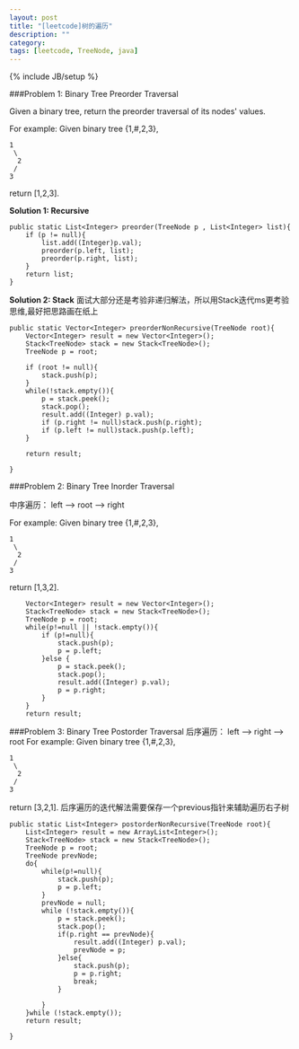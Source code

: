 ```yaml
---
layout: post
title: "[leetcode]树的遍历"
description: ""
category: 
tags: [leetcode, TreeNode, java]
---
```

{% include JB/setup %}

###Problem 1: Binary Tree Preorder Traversal 


Given a binary tree, return the preorder traversal of its nodes' values.

For example:
Given binary tree {1,#,2,3},

    1
     \
      2
     /
    3
   
return [1,2,3].

**Solution 1: Recursive**

    public static List<Integer> preorder(TreeNode p , List<Integer> list){
        if (p != null){
            list.add((Integer)p.val);
            preorder(p.left, list);
            preorder(p.right, list);
        }
        return list;
    }
    
**Solution 2: Stack**
面试大部分还是考验非递归解法，所以用Stack迭代ms更考验思维,最好把思路画在纸上

    public static Vector<Integer> preorderNonRecursive(TreeNode root){
        Vector<Integer> result = new Vector<Integer>();
        Stack<TreeNode> stack = new Stack<TreeNode>();
        TreeNode p = root;

        if (root != null){
            stack.push(p);
        }
        while(!stack.empty()){
            p = stack.peek();
            stack.pop();
            result.add((Integer) p.val);
            if (p.right != null)stack.push(p.right);
            if (p.left != null)stack.push(p.left);
        }

        return result;

    }
    
###Problem 2: Binary Tree Inorder Traversal 

中序遍历： left --> root --> right

For example:
Given binary tree {1,#,2,3},

    1
     \
      2
     /
    3
return [1,3,2].

        Vector<Integer> result = new Vector<Integer>();
        Stack<TreeNode> stack = new Stack<TreeNode>();
        TreeNode p = root;
        while(p!=null || !stack.empty()){
            if (p!=null){
                stack.push(p);
                p = p.left;
            }else {
                p = stack.peek();
                stack.pop();
                result.add((Integer) p.val);
                p = p.right;
            }
        }
        return result;
###Problem 3: Binary Tree Postorder Traversal 
后序遍历： left --> right --> root
For example:
Given binary tree {1,#,2,3},
  
    1
     \
      2
     /
    3
return [3,2,1].
后序遍历的迭代解法需要保存一个previous指针来辅助遍历右子树

    public static List<Integer> postorderNonRecursive(TreeNode root){
        List<Integer> result = new ArrayList<Integer>();
        Stack<TreeNode> stack = new Stack<TreeNode>();
        TreeNode p = root;
        TreeNode prevNode;
        do{
            while(p!=null){
                stack.push(p);
                p = p.left;
            }
            prevNode = null;
            while (!stack.empty()){
                p = stack.peek();
                stack.pop();
                if(p.right == prevNode){
                    result.add((Integer) p.val);
                    prevNode = p;
                }else{
                    stack.push(p);
                    p = p.right;
                    break;
                }

            }
        }while (!stack.empty());
        return result;

    }